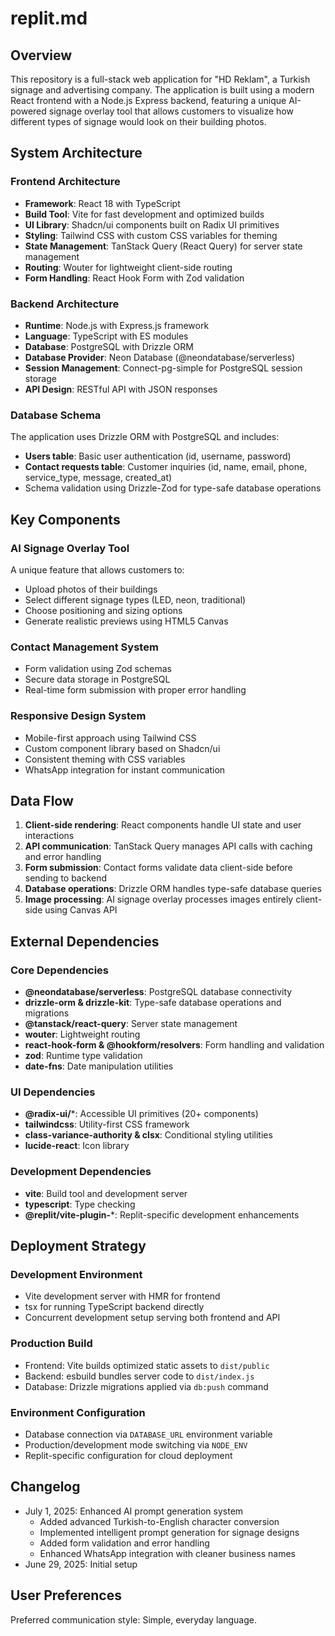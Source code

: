 # replit.md

## Overview

This repository is a full-stack web application for "HD Reklam", a Turkish signage and advertising company. The application is built using a modern React frontend with a Node.js Express backend, featuring a unique AI-powered signage overlay tool that allows customers to visualize how different types of signage would look on their building photos.

## System Architecture

### Frontend Architecture
- **Framework**: React 18 with TypeScript
- **Build Tool**: Vite for fast development and optimized builds
- **UI Library**: Shadcn/ui components built on Radix UI primitives
- **Styling**: Tailwind CSS with custom CSS variables for theming
- **State Management**: TanStack Query (React Query) for server state management
- **Routing**: Wouter for lightweight client-side routing
- **Form Handling**: React Hook Form with Zod validation

### Backend Architecture
- **Runtime**: Node.js with Express.js framework
- **Language**: TypeScript with ES modules
- **Database**: PostgreSQL with Drizzle ORM
- **Database Provider**: Neon Database (@neondatabase/serverless)
- **Session Management**: Connect-pg-simple for PostgreSQL session storage
- **API Design**: RESTful API with JSON responses

### Database Schema
The application uses Drizzle ORM with PostgreSQL and includes:
- **Users table**: Basic user authentication (id, username, password)
- **Contact requests table**: Customer inquiries (id, name, email, phone, service_type, message, created_at)
- Schema validation using Drizzle-Zod for type-safe database operations

## Key Components

### AI Signage Overlay Tool
A unique feature that allows customers to:
- Upload photos of their buildings
- Select different signage types (LED, neon, traditional)
- Choose positioning and sizing options
- Generate realistic previews using HTML5 Canvas

### Contact Management System
- Form validation using Zod schemas
- Secure data storage in PostgreSQL
- Real-time form submission with proper error handling

### Responsive Design System
- Mobile-first approach using Tailwind CSS
- Custom component library based on Shadcn/ui
- Consistent theming with CSS variables
- WhatsApp integration for instant communication

## Data Flow

1. **Client-side rendering**: React components handle UI state and user interactions
2. **API communication**: TanStack Query manages API calls with caching and error handling
3. **Form submission**: Contact forms validate data client-side before sending to backend
4. **Database operations**: Drizzle ORM handles type-safe database queries
5. **Image processing**: AI signage overlay processes images entirely client-side using Canvas API

## External Dependencies

### Core Dependencies
- **@neondatabase/serverless**: PostgreSQL database connectivity
- **drizzle-orm & drizzle-kit**: Type-safe database operations and migrations
- **@tanstack/react-query**: Server state management
- **wouter**: Lightweight routing
- **react-hook-form & @hookform/resolvers**: Form handling and validation
- **zod**: Runtime type validation
- **date-fns**: Date manipulation utilities

### UI Dependencies
- **@radix-ui/***: Accessible UI primitives (20+ components)
- **tailwindcss**: Utility-first CSS framework
- **class-variance-authority & clsx**: Conditional styling utilities
- **lucide-react**: Icon library

### Development Dependencies
- **vite**: Build tool and development server
- **typescript**: Type checking
- **@replit/vite-plugin-***: Replit-specific development enhancements

## Deployment Strategy

### Development Environment
- Vite development server with HMR for frontend
- tsx for running TypeScript backend directly
- Concurrent development setup serving both frontend and API

### Production Build
- Frontend: Vite builds optimized static assets to `dist/public`
- Backend: esbuild bundles server code to `dist/index.js`
- Database: Drizzle migrations applied via `db:push` command

### Environment Configuration
- Database connection via `DATABASE_URL` environment variable
- Production/development mode switching via `NODE_ENV`
- Replit-specific configuration for cloud deployment

## Changelog
- July 1, 2025: Enhanced AI prompt generation system
  - Added advanced Turkish-to-English character conversion
  - Implemented intelligent prompt generation for signage designs
  - Added form validation and error handling
  - Enhanced WhatsApp integration with cleaner business names
- June 29, 2025: Initial setup

## User Preferences

Preferred communication style: Simple, everyday language.
